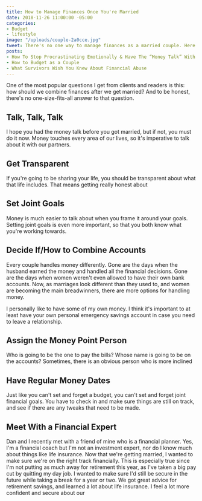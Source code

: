 ```yaml
---
title: How to Manage Finances Once You're Married
date: 2018-11-26 11:00:00 -05:00
categories:
- Budget
- lifestyle
image: "/uploads/couple-2a0cce.jpg"
tweet: There's no one way to manage finances as a married couple. Here are your options.
posts:
- How To Stop Procrastinating Emotionally & Have The “Money Talk” With Your S.O.
- How to Budget as a Couple
- What Survivors Wish You Knew About Financial Abuse
---
```


One of the most popular questions I get from clients and readers is this: how should we combine finances after we get married? And to be honest, there's no one-size-fits-all answer to that question.

## Talk, Talk, Talk

I hope you had the money talk before you got married, but if not, you must do it now. Money touches every area of our lives, so it's imperative to talk about it with our partners.

## Get Transparent

If you're going to be sharing your life, you should be transparent about what that life includes. That means getting really honest about

## Set Joint Goals

Money is much easier to talk about when you frame it around your goals. Setting joint goals is even more important, so that you both know what you're working towards.

## Decide If/How to Combine Accounts

Every couple handles money differently. Gone are the days when the husband earned the money and handled all the financial decisions. Gone are the days when women weren't even allowed to have their own bank accounts. Now, as marriages look different than they used to, and women are becoming the main breadwinners, there are more options for handling money.

I personally like to have some of my own money. I think it's important to at least have your own personal emergency savings account in case you need to leave a relationship.

## Assign the Money Point Person

Who is going to be the one to pay the bills? Whose name is going to be on the accounts? Sometimes, there is an obvious person who is more inclined

## Have Regular Money Dates

Just like you can't set and forget a budget, you can't set and forget joint financial goals. You have to check in and make sure things are still on track, and see if there are any tweaks that need to be made.

## Meet With a Financial Expert

Dan and I recently met with a friend of mine who is a financial planner. Yes, I'm a financial coach but I'm not an investment expert, nor do I know much about things like life insurance. Now that we're getting married, I wanted to make sure we're on the right track financially. This is especially true since I'm not putting as much away for retirement this year, as I've taken a big pay cut by quitting my day job. I wanted to make sure I'd still be secure in the future while taking a break for a year or two. We got great advice for retirement savings, and learned a lot about life insurance. I feel a lot more confident and secure about our 
